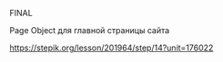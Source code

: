 FINAL

Page Object для главной страницы сайта


https://stepik.org/lesson/201964/step/14?unit=176022
